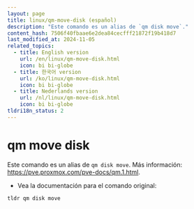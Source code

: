 ```yaml
---
layout: page
title: linux/qm-move-disk (español)
description: "Este comando es un alias de `qm disk move`."
content_hash: 7506f40fbaae6e2dea84cecfff21872f19b418d7
last_modified_at: 2024-11-05
related_topics:
  - title: English version
    url: /en/linux/qm-move-disk.html
    icon: bi bi-globe
  - title: 한국어 version
    url: /ko/linux/qm-move-disk.html
    icon: bi bi-globe
  - title: Nederlands version
    url: /nl/linux/qm-move-disk.html
    icon: bi bi-globe
tldri18n_status: 2
---
```

# qm move disk

Este comando es un alias de `qm disk move`.
Más información: <https://pve.proxmox.com/pve-docs/qm.1.html>.

- Vea la documentación para el comando original:

`tldr qm disk move`
